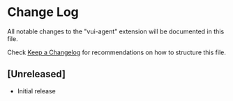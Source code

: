 # Change Log

All notable changes to the "vui-agent" extension will be documented in this file.

Check [Keep a Changelog](http://keepachangelog.com/) for recommendations on how to structure this file.

## [Unreleased]

- Initial release